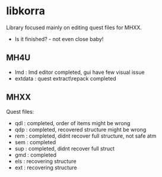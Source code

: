 # libkorra
Library focused mainly on editing quest files for MHXX.

- Is it finished? - not even close baby!

## MH4U
- lmd : lmd editor completed, gui have few visual issue
- extdata : quest extract\repack completed

## MHXX
Quest files:
- qdl : completed, order of items might be wrong
- qdp : completed, recovered structure might be wrong
- rem : completed, didnt recover full structure, not safe atm
- sem : completed
- sup : completed, didnt recover full struct
- gmd : completed
- els : recovering structure
- ext : recovering structure


